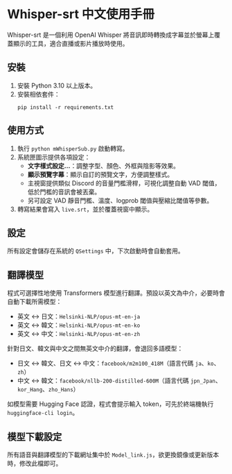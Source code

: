 # Whisper-srt 中文使用手冊

Whisper-srt 是一個利用 OpenAI Whisper 將音訊即時轉換成字幕並於螢幕上覆蓋顯示的工具，適合直播或影片播放時使用。

## 安裝
1. 安裝 Python 3.10 以上版本。
2. 安裝相依套件：
   ```
   pip install -r requirements.txt
   ```

## 使用方式
1. 執行 `python mWhisperSub.py` 啟動轉寫。
2. 系統匣圖示提供各項設定：
   - **文字樣式設定…**：調整字型、顏色、外框與陰影等效果。
   - **顯示預覽字幕**：顯示自訂的預覽文字，方便調整樣式。
   - 主視窗提供類似 Discord 的音量門檻滑桿，可視化調整自動 VAD 閾值，低於門檻的音訊會被丟棄。
   - 另可設定 VAD 靜音門檻、溫度、logprob 閾值與壓縮比閾值等參數。
3. 轉寫結果會寫入 `live.srt`，並於覆蓋視窗中顯示。

## 設定
所有設定會儲存在系統的 `QSettings` 中，下次啟動時會自動套用。

## 翻譯模型
程式可選擇性地使用 Transformers 模型進行翻譯。預設以英文為中介，必要時會自動下載所需模型：

- 英文 ↔ 日文：`Helsinki-NLP/opus-mt-en-ja`
- 英文 ↔ 韓文：`Helsinki-NLP/opus-mt-en-ko`
- 英文 ↔ 中文：`Helsinki-NLP/opus-mt-en-zh`

針對日文、韓文與中文之間無英文中介的翻譯，會退回多語模型：

- 日文 ↔ 韓文、日文 ↔ 中文：`facebook/m2m100_418M`（語言代碼 `ja`、`ko`、`zh`）
- 中文 ↔ 韓文：`facebook/nllb-200-distilled-600M`（語言代碼 `jpn_Jpan`、`kor_Hang`、`zho_Hans`）

如模型需要 Hugging Face 認證，程式會提示輸入 token，可先於終端機執行 `huggingface-cli login`。

## 模型下載設定
所有語音與翻譯模型的下載網址集中於 `Model_link.js`，欲更換鏡像或更新版本時，修改此檔即可。
